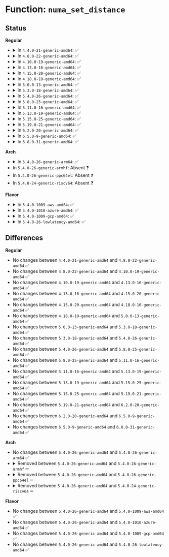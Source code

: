 # Function: <code>numa_set_distance</code>

## Status
<b>Regular</b>
<ul>
<li>
<details>
<summary>In <code>4.4.0-21-generic-amd64</code>: ✅</summary>

```c
void numa_set_distance(int from, int to, int distance)
```

```json
{
  "name": "numa_set_distance",
  "collision_type": "Unique Global",
  "inline_type": "No",
  "funcs": [
    {
      "addr": 18446744071595066314,
      "name": "numa_set_distance",
      "external": true,
      "loc": "arch/x86/mm/numa.c:407",
      "file": "arch/x86/mm/numa.c",
      "inline": "seen, unknown",
      "caller_inline": [],
      "caller_func": [
        "arch/x86/mm/srat.c:acpi_numa_slit_init"
      ]
    }
  ],
  "symbols": [
    {
      "addr": 18446744071595066314,
      "name": "numa_set_distance",
      "section": ".init.text",
      "bind": "STB_GLOBAL",
      "size": 531
    }
  ]
}
```
</details>
</li>
<li>
<details>
<summary>In <code>4.8.0-22-generic-amd64</code>: ✅</summary>

```c
void numa_set_distance(int from, int to, int distance)
```

```json
{
  "name": "numa_set_distance",
  "collision_type": "Unique Global",
  "inline_type": "No",
  "funcs": [
    {
      "addr": 18446744071595232134,
      "name": "numa_set_distance",
      "external": true,
      "loc": "arch/x86/mm/numa.c:406",
      "file": "arch/x86/mm/numa.c",
      "inline": "seen, unknown",
      "caller_inline": [],
      "caller_func": [
        "drivers/acpi/numa.c:acpi_numa_slit_init"
      ]
    }
  ],
  "symbols": [
    {
      "addr": 18446744071595232134,
      "name": "numa_set_distance",
      "section": ".init.text",
      "bind": "STB_GLOBAL",
      "size": 512
    }
  ]
}
```
</details>
</li>
<li>
<details>
<summary>In <code>4.10.0-19-generic-amd64</code>: ✅</summary>

```c
void numa_set_distance(int from, int to, int distance)
```

```json
{
  "name": "numa_set_distance",
  "collision_type": "Unique Global",
  "inline_type": "No",
  "funcs": [
    {
      "addr": 18446744071595476051,
      "name": "numa_set_distance",
      "external": true,
      "loc": "arch/x86/mm/numa.c:406",
      "file": "arch/x86/mm/numa.c",
      "inline": "seen, unknown",
      "caller_inline": [],
      "caller_func": [
        "drivers/acpi/numa.c:acpi_numa_slit_init"
      ]
    }
  ],
  "symbols": [
    {
      "addr": 18446744071595476051,
      "name": "numa_set_distance",
      "section": ".init.text",
      "bind": "STB_GLOBAL",
      "size": 195
    }
  ]
}
```
</details>
</li>
<li>
<details>
<summary>In <code>4.13.0-16-generic-amd64</code>: ✅</summary>

```c
void numa_set_distance(int from, int to, int distance)
```

```json
{
  "name": "numa_set_distance",
  "collision_type": "Unique Global",
  "inline_type": "No",
  "funcs": [
    {
      "addr": 18446744071596397685,
      "name": "numa_set_distance",
      "external": true,
      "loc": "arch/x86/mm/numa.c:406",
      "file": "arch/x86/mm/numa.c",
      "inline": "seen, unknown",
      "caller_inline": [],
      "caller_func": [
        "drivers/acpi/numa.c:acpi_numa_slit_init"
      ]
    }
  ],
  "symbols": [
    {
      "addr": 18446744071596397685,
      "name": "numa_set_distance",
      "section": ".init.text",
      "bind": "STB_GLOBAL",
      "size": 191
    }
  ]
}
```
</details>
</li>
<li>
<details>
<summary>In <code>4.15.0-20-generic-amd64</code>: ✅</summary>

```c
void numa_set_distance(int from, int to, int distance)
```

```json
{
  "name": "numa_set_distance",
  "collision_type": "Unique Global",
  "inline_type": "No",
  "funcs": [
    {
      "addr": 18446744071602717364,
      "name": "numa_set_distance",
      "external": true,
      "loc": "arch/x86/mm/numa.c:406",
      "file": "arch/x86/mm/numa.c",
      "inline": "seen, unknown",
      "caller_inline": [],
      "caller_func": [
        "drivers/acpi/numa.c:acpi_numa_slit_init"
      ]
    }
  ],
  "symbols": [
    {
      "addr": 18446744071602717364,
      "name": "numa_set_distance",
      "section": ".init.text",
      "bind": "STB_GLOBAL",
      "size": 191
    }
  ]
}
```
</details>
</li>
<li>
<details>
<summary>In <code>4.18.0-10-generic-amd64</code>: ✅</summary>

```c
void numa_set_distance(int from, int to, int distance)
```

```json
{
  "name": "numa_set_distance",
  "collision_type": "Unique Global",
  "inline_type": "No",
  "funcs": [
    {
      "addr": 18446744071602890063,
      "name": "numa_set_distance",
      "external": true,
      "loc": "arch/x86/mm/numa.c:406",
      "file": "arch/x86/mm/numa.c",
      "inline": "seen, unknown",
      "caller_inline": [],
      "caller_func": [
        "drivers/acpi/numa.c:acpi_numa_slit_init"
      ]
    }
  ],
  "symbols": [
    {
      "addr": 18446744071602890063,
      "name": "numa_set_distance",
      "section": ".init.text",
      "bind": "STB_GLOBAL",
      "size": 191
    }
  ]
}
```
</details>
</li>
<li>
<details>
<summary>In <code>5.0.0-13-generic-amd64</code>: ✅</summary>

```c
void numa_set_distance(int from, int to, int distance)
```

```json
{
  "name": "numa_set_distance",
  "collision_type": "Unique Global",
  "inline_type": "No",
  "funcs": [
    {
      "addr": 18446744071604687421,
      "name": "numa_set_distance",
      "external": true,
      "loc": "arch/x86/mm/numa.c:405",
      "file": "arch/x86/mm/numa.c",
      "inline": "seen, unknown",
      "caller_inline": [],
      "caller_func": [
        "drivers/acpi/numa.c:acpi_numa_slit_init"
      ]
    }
  ],
  "symbols": [
    {
      "addr": 18446744071604687421,
      "name": "numa_set_distance",
      "section": ".init.text",
      "bind": "STB_GLOBAL",
      "size": 191
    }
  ]
}
```
</details>
</li>
<li>
<details>
<summary>In <code>5.3.0-18-generic-amd64</code>: ✅</summary>

```c
void numa_set_distance(int from, int to, int distance)
```

```json
{
  "name": "numa_set_distance",
  "collision_type": "Unique Global",
  "inline_type": "No",
  "funcs": [
    {
      "addr": 18446744071604787140,
      "name": "numa_set_distance",
      "external": true,
      "loc": "arch/x86/mm/numa.c:402",
      "file": "arch/x86/mm/numa.c",
      "inline": "seen, unknown",
      "caller_inline": [],
      "caller_func": [
        "drivers/acpi/numa.c:acpi_numa_slit_init"
      ]
    }
  ],
  "symbols": [
    {
      "addr": 18446744071604787140,
      "name": "numa_set_distance",
      "section": ".init.text",
      "bind": "STB_GLOBAL",
      "size": 207
    }
  ]
}
```
</details>
</li>
<li>
<details>
<summary>In <code>5.4.0-26-generic-amd64</code>: ✅</summary>

```c
void numa_set_distance(int from, int to, int distance)
```

```json
{
  "name": "numa_set_distance",
  "collision_type": "Unique Global",
  "inline_type": "No",
  "funcs": [
    {
      "addr": 18446744071604812878,
      "name": "numa_set_distance",
      "external": true,
      "loc": "arch/x86/mm/numa.c:402",
      "file": "arch/x86/mm/numa.c",
      "inline": "seen, unknown",
      "caller_inline": [],
      "caller_func": [
        "drivers/acpi/numa.c:acpi_numa_slit_init"
      ]
    }
  ],
  "symbols": [
    {
      "addr": 18446744071604812878,
      "name": "numa_set_distance",
      "section": ".init.text",
      "bind": "STB_GLOBAL",
      "size": 207
    }
  ]
}
```
</details>
</li>
<li>
<details>
<summary>In <code>5.8.0-25-generic-amd64</code>: ✅</summary>

```c
void numa_set_distance(int from, int to, int distance)
```

```json
{
  "name": "numa_set_distance",
  "collision_type": "Unique Global",
  "inline_type": "No",
  "funcs": [
    {
      "addr": 18446744071609152060,
      "name": "numa_set_distance",
      "external": true,
      "loc": "arch/x86/mm/numa.c:417",
      "file": "arch/x86/mm/numa.c",
      "inline": "seen, unknown",
      "caller_inline": [],
      "caller_func": [
        "drivers/acpi/numa/srat.c:acpi_numa_slit_init"
      ]
    }
  ],
  "symbols": [
    {
      "addr": 18446744071609152060,
      "name": "numa_set_distance",
      "section": ".init.text",
      "bind": "STB_GLOBAL",
      "size": 207
    }
  ]
}
```
</details>
</li>
<li>
<details>
<summary>In <code>5.11.0-16-generic-amd64</code>: ✅</summary>

```c
void numa_set_distance(int from, int to, int distance)
```

```json
{
  "name": "numa_set_distance",
  "collision_type": "Unique Global",
  "inline_type": "No",
  "funcs": [
    {
      "addr": 18446744071612222385,
      "name": "numa_set_distance",
      "external": true,
      "loc": "arch/x86/mm/numa.c:415",
      "file": "arch/x86/mm/numa.c",
      "inline": "seen, unknown",
      "caller_inline": [],
      "caller_func": [
        "drivers/acpi/numa/srat.c:acpi_numa_slit_init"
      ]
    }
  ],
  "symbols": [
    {
      "addr": 18446744071612222385,
      "name": "numa_set_distance",
      "section": ".init.text",
      "bind": "STB_GLOBAL",
      "size": 207
    }
  ]
}
```
</details>
</li>
<li>
<details>
<summary>In <code>5.13.0-19-generic-amd64</code>: ✅</summary>

```c
void numa_set_distance(int from, int to, int distance)
```

```json
{
  "name": "numa_set_distance",
  "collision_type": "Unique Global",
  "inline_type": "No",
  "funcs": [
    {
      "addr": 18446744071614363249,
      "name": "numa_set_distance",
      "external": true,
      "loc": "arch/x86/mm/numa.c:421",
      "file": "arch/x86/mm/numa.c",
      "inline": "seen, unknown",
      "caller_inline": [],
      "caller_func": [
        "drivers/acpi/numa/srat.c:acpi_numa_slit_init"
      ]
    }
  ],
  "symbols": [
    {
      "addr": 18446744071614363249,
      "name": "numa_set_distance",
      "section": ".init.text",
      "bind": "STB_GLOBAL",
      "size": 201
    }
  ]
}
```
</details>
</li>
<li>
<details>
<summary>In <code>5.15.0-25-generic-amd64</code>: ✅</summary>

```c
void numa_set_distance(int from, int to, int distance)
```

```json
{
  "name": "numa_set_distance",
  "collision_type": "Unique Global",
  "inline_type": "No",
  "funcs": [
    {
      "addr": 18446744071615294403,
      "name": "numa_set_distance",
      "external": true,
      "loc": "arch/x86/mm/numa.c:420",
      "file": "arch/x86/mm/numa.c",
      "inline": "seen, unknown",
      "caller_inline": [],
      "caller_func": [
        "drivers/acpi/numa/srat.c:acpi_numa_slit_init"
      ]
    }
  ],
  "symbols": [
    {
      "addr": 18446744071615294403,
      "name": "numa_set_distance",
      "section": ".init.text",
      "bind": "STB_GLOBAL",
      "size": 254
    }
  ]
}
```
</details>
</li>
<li>
<details>
<summary>In <code>5.19.0-21-generic-amd64</code>: ✅</summary>

```c
void numa_set_distance(int from, int to, int distance)
```

```json
{
  "name": "numa_set_distance",
  "collision_type": "Unique Global",
  "inline_type": "No",
  "funcs": [
    {
      "addr": 18446744071617074187,
      "name": "numa_set_distance",
      "external": true,
      "loc": "arch/x86/mm/numa.c:420",
      "file": "arch/x86/mm/numa.c",
      "inline": "seen, unknown",
      "caller_inline": [],
      "caller_func": [
        "drivers/acpi/numa/srat.c:acpi_numa_slit_init"
      ]
    }
  ],
  "symbols": [
    {
      "addr": 18446744071617074187,
      "name": "numa_set_distance",
      "section": ".init.text",
      "bind": "STB_GLOBAL",
      "size": 270
    }
  ]
}
```
</details>
</li>
<li>
<details>
<summary>In <code>6.2.0-20-generic-amd64</code>: ✅</summary>

```c
void numa_set_distance(int from, int to, int distance)
```

```json
{
  "name": "numa_set_distance",
  "collision_type": "Unique Global",
  "inline_type": "No",
  "funcs": [
    {
      "addr": 18446744071627726064,
      "name": "numa_set_distance",
      "external": true,
      "loc": "arch/x86/mm/numa.c:420",
      "file": "arch/x86/mm/numa.c",
      "inline": "seen, unknown",
      "caller_inline": [],
      "caller_func": [
        "drivers/acpi/numa/srat.c:acpi_numa_slit_init"
      ]
    }
  ],
  "symbols": [
    {
      "addr": 18446744071627726064,
      "name": "numa_set_distance",
      "section": ".init.text",
      "bind": "STB_GLOBAL",
      "size": 318
    }
  ]
}
```
</details>
</li>
<li>
<details>
<summary>In <code>6.5.0-9-generic-amd64</code>: ✅</summary>

```c
void numa_set_distance(int from, int to, int distance)
```

```json
{
  "name": "numa_set_distance",
  "collision_type": "Unique Global",
  "inline_type": "No",
  "funcs": [
    {
      "addr": 18446744071619484432,
      "name": "numa_set_distance",
      "external": true,
      "loc": "arch/x86/mm/numa.c:420",
      "file": "arch/x86/mm/numa.c",
      "inline": "seen, unknown",
      "caller_inline": [],
      "caller_func": [
        "drivers/acpi/numa/srat.c:acpi_numa_slit_init"
      ]
    }
  ],
  "symbols": [
    {
      "addr": 18446744071619484432,
      "name": "numa_set_distance",
      "section": ".init.text",
      "bind": "STB_GLOBAL",
      "size": 318
    }
  ]
}
```
</details>
</li>
<li>
<details>
<summary>In <code>6.8.0-31-generic-amd64</code>: ✅</summary>

```c
void numa_set_distance(int from, int to, int distance)
```

```json
{
  "name": "numa_set_distance",
  "collision_type": "Unique Global",
  "inline_type": "No",
  "funcs": [
    {
      "addr": 18446744071621780752,
      "name": "numa_set_distance",
      "external": true,
      "loc": "arch/x86/mm/numa.c:422",
      "file": "arch/x86/mm/numa.c",
      "inline": "seen, unknown",
      "caller_inline": [],
      "caller_func": [
        "drivers/acpi/numa/srat.c:acpi_numa_slit_init"
      ]
    }
  ],
  "symbols": [
    {
      "addr": 18446744071621780752,
      "name": "numa_set_distance",
      "section": ".init.text",
      "bind": "STB_GLOBAL",
      "size": 318
    }
  ]
}
```
</details>
</li>
</ul>
<b>Arch</b>
<ul>
<li>
<details>
<summary>In <code>5.4.0-26-generic-arm64</code>: ✅</summary>

```c
void numa_set_distance(int from, int to, int distance)
```

```json
{
  "name": "numa_set_distance",
  "collision_type": "Unique Global",
  "inline_type": "No",
  "funcs": [
    {
      "addr": 18446603336510835556,
      "name": "numa_set_distance",
      "external": true,
      "loc": "arch/arm64/mm/numa.c:312",
      "file": "arch/arm64/mm/numa.c",
      "inline": "seen, unknown",
      "caller_inline": [],
      "caller_func": [
        "drivers/acpi/numa.c:acpi_numa_slit_init",
        "drivers/of/of_numa.c:of_numa_init",
        "drivers/of/of_numa.c:of_numa_init"
      ]
    }
  ],
  "symbols": [
    {
      "addr": 18446603336510835556,
      "name": "numa_set_distance",
      "section": ".init.text",
      "bind": "STB_GLOBAL",
      "size": 272
    }
  ]
}
```
</details>
</li>
<li>
In <code>5.4.0-26-generic-armhf</code>: Absent ❓
</li>
<li>
In <code>5.4.0-26-generic-ppc64el</code>: Absent ❓
</li>
<li>
In <code>5.4.0-24-generic-riscv64</code>: Absent ❓
</li>
</ul>
<b>Flavor</b>
<ul>
<li>
<details>
<summary>In <code>5.4.0-1009-aws-amd64</code>: ✅</summary>

```c
void numa_set_distance(int from, int to, int distance)
```

```json
{
  "name": "numa_set_distance",
  "collision_type": "Unique Global",
  "inline_type": "No",
  "funcs": [
    {
      "addr": 18446744071604726820,
      "name": "numa_set_distance",
      "external": true,
      "loc": "arch/x86/mm/numa.c:402",
      "file": "arch/x86/mm/numa.c",
      "inline": "seen, unknown",
      "caller_inline": [],
      "caller_func": [
        "drivers/acpi/numa.c:acpi_numa_slit_init"
      ]
    }
  ],
  "symbols": [
    {
      "addr": 18446744071604726820,
      "name": "numa_set_distance",
      "section": ".init.text",
      "bind": "STB_GLOBAL",
      "size": 207
    }
  ]
}
```
</details>
</li>
<li>
<details>
<summary>In <code>5.4.0-1010-azure-amd64</code>: ✅</summary>

```c
void numa_set_distance(int from, int to, int distance)
```

```json
{
  "name": "numa_set_distance",
  "collision_type": "Unique Global",
  "inline_type": "No",
  "funcs": [
    {
      "addr": 18446744071604694550,
      "name": "numa_set_distance",
      "external": true,
      "loc": "arch/x86/mm/numa.c:402",
      "file": "arch/x86/mm/numa.c",
      "inline": "seen, unknown",
      "caller_inline": [],
      "caller_func": [
        "drivers/acpi/numa.c:acpi_numa_slit_init"
      ]
    }
  ],
  "symbols": [
    {
      "addr": 18446744071604694550,
      "name": "numa_set_distance",
      "section": ".init.text",
      "bind": "STB_GLOBAL",
      "size": 207
    }
  ]
}
```
</details>
</li>
<li>
<details>
<summary>In <code>5.4.0-1009-gcp-amd64</code>: ✅</summary>

```c
void numa_set_distance(int from, int to, int distance)
```

```json
{
  "name": "numa_set_distance",
  "collision_type": "Unique Global",
  "inline_type": "No",
  "funcs": [
    {
      "addr": 18446744071604804387,
      "name": "numa_set_distance",
      "external": true,
      "loc": "arch/x86/mm/numa.c:402",
      "file": "arch/x86/mm/numa.c",
      "inline": "seen, unknown",
      "caller_inline": [],
      "caller_func": [
        "drivers/acpi/numa.c:acpi_numa_slit_init"
      ]
    }
  ],
  "symbols": [
    {
      "addr": 18446744071604804387,
      "name": "numa_set_distance",
      "section": ".init.text",
      "bind": "STB_GLOBAL",
      "size": 207
    }
  ]
}
```
</details>
</li>
<li>
<details>
<summary>In <code>5.4.0-26-lowlatency-amd64</code>: ✅</summary>

```c
void numa_set_distance(int from, int to, int distance)
```

```json
{
  "name": "numa_set_distance",
  "collision_type": "Unique Global",
  "inline_type": "No",
  "funcs": [
    {
      "addr": 18446744071604817006,
      "name": "numa_set_distance",
      "external": true,
      "loc": "arch/x86/mm/numa.c:402",
      "file": "arch/x86/mm/numa.c",
      "inline": "seen, unknown",
      "caller_inline": [],
      "caller_func": [
        "drivers/acpi/numa.c:acpi_numa_slit_init"
      ]
    }
  ],
  "symbols": [
    {
      "addr": 18446744071604817006,
      "name": "numa_set_distance",
      "section": ".init.text",
      "bind": "STB_GLOBAL",
      "size": 207
    }
  ]
}
```
</details>
</li>
</ul>

## Differences
<b>Regular</b>
<ul>
<li>
No changes between <code>4.4.0-21-generic-amd64</code> and <code>4.8.0-22-generic-amd64</code> ✅
</li>
<li>
No changes between <code>4.8.0-22-generic-amd64</code> and <code>4.10.0-19-generic-amd64</code> ✅
</li>
<li>
No changes between <code>4.10.0-19-generic-amd64</code> and <code>4.13.0-16-generic-amd64</code> ✅
</li>
<li>
No changes between <code>4.13.0-16-generic-amd64</code> and <code>4.15.0-20-generic-amd64</code> ✅
</li>
<li>
No changes between <code>4.15.0-20-generic-amd64</code> and <code>4.18.0-10-generic-amd64</code> ✅
</li>
<li>
No changes between <code>4.18.0-10-generic-amd64</code> and <code>5.0.0-13-generic-amd64</code> ✅
</li>
<li>
No changes between <code>5.0.0-13-generic-amd64</code> and <code>5.3.0-18-generic-amd64</code> ✅
</li>
<li>
No changes between <code>5.3.0-18-generic-amd64</code> and <code>5.4.0-26-generic-amd64</code> ✅
</li>
<li>
No changes between <code>5.4.0-26-generic-amd64</code> and <code>5.8.0-25-generic-amd64</code> ✅
</li>
<li>
No changes between <code>5.8.0-25-generic-amd64</code> and <code>5.11.0-16-generic-amd64</code> ✅
</li>
<li>
No changes between <code>5.11.0-16-generic-amd64</code> and <code>5.13.0-19-generic-amd64</code> ✅
</li>
<li>
No changes between <code>5.13.0-19-generic-amd64</code> and <code>5.15.0-25-generic-amd64</code> ✅
</li>
<li>
No changes between <code>5.15.0-25-generic-amd64</code> and <code>5.19.0-21-generic-amd64</code> ✅
</li>
<li>
No changes between <code>5.19.0-21-generic-amd64</code> and <code>6.2.0-20-generic-amd64</code> ✅
</li>
<li>
No changes between <code>6.2.0-20-generic-amd64</code> and <code>6.5.0-9-generic-amd64</code> ✅
</li>
<li>
No changes between <code>6.5.0-9-generic-amd64</code> and <code>6.8.0-31-generic-amd64</code> ✅
</li>
</ul>
<b>Arch</b>
<ul>
<li>
No changes between <code>5.4.0-26-generic-amd64</code> and <code>5.4.0-26-generic-arm64</code> ✅
</li>
<li>
<details>
<summary>Removed between <code>5.4.0-26-generic-amd64</code> and <code>5.4.0-26-generic-armhf</code> ➖</summary>

```c
void numa_set_distance(int from, int to, int distance)
```
</details>
</li>
<li>
<details>
<summary>Removed between <code>5.4.0-26-generic-amd64</code> and <code>5.4.0-26-generic-ppc64el</code> ➖</summary>

```c
void numa_set_distance(int from, int to, int distance)
```
</details>
</li>
<li>
<details>
<summary>Removed between <code>5.4.0-26-generic-amd64</code> and <code>5.4.0-24-generic-riscv64</code> ➖</summary>

```c
void numa_set_distance(int from, int to, int distance)
```
</details>
</li>
</ul>
<b>Flavor</b>
<ul>
<li>
No changes between <code>5.4.0-26-generic-amd64</code> and <code>5.4.0-1009-aws-amd64</code> ✅
</li>
<li>
No changes between <code>5.4.0-26-generic-amd64</code> and <code>5.4.0-1010-azure-amd64</code> ✅
</li>
<li>
No changes between <code>5.4.0-26-generic-amd64</code> and <code>5.4.0-1009-gcp-amd64</code> ✅
</li>
<li>
No changes between <code>5.4.0-26-generic-amd64</code> and <code>5.4.0-26-lowlatency-amd64</code> ✅
</li>
</ul>
